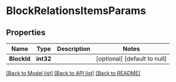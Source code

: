 # BlockRelationsItemsParams

## Properties
Name | Type | Description | Notes
------------ | ------------- | ------------- | -------------
**BlockId** | **int32** |  | [optional] [default to null]

[[Back to Model list]](../README.md#documentation-for-models) [[Back to API list]](../README.md#documentation-for-api-endpoints) [[Back to README]](../README.md)


